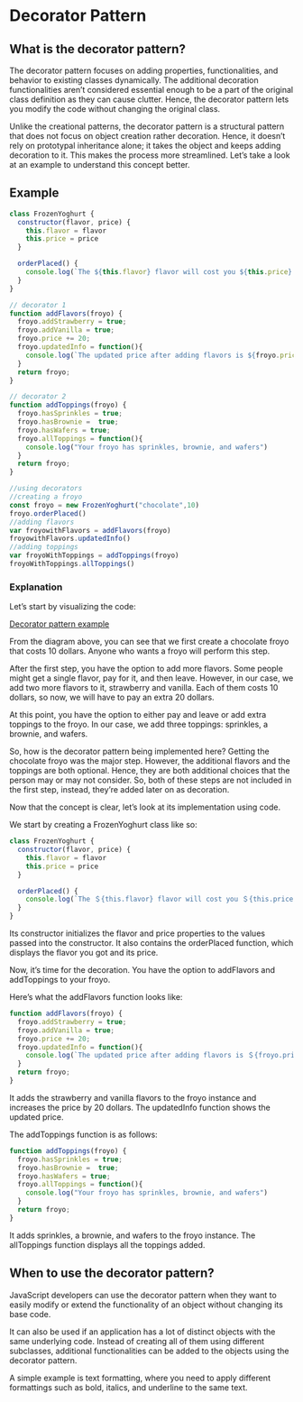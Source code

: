 # Decorator Pattern
## What is the decorator pattern?
The decorator pattern focuses on adding properties, functionalities, and behavior to existing classes dynamically. The additional decoration functionalities aren’t considered essential enough to be a part of the original class definition as they can cause clutter. Hence, the decorator pattern lets you modify the code without changing the original class.

Unlike the creational patterns, the decorator pattern is a structural pattern that does not focus on object creation rather decoration. Hence, it doesn’t rely on prototypal inheritance alone; it takes the object and keeps adding decoration to it. This makes the process more streamlined. Let’s take a look at an example to understand this concept better.

## Example
```javascript
class FrozenYoghurt {
  constructor(flavor, price) {
    this.flavor = flavor
    this.price = price
  }

  orderPlaced() {
    console.log(`The ${this.flavor} flavor will cost you ${this.price} dollars`);
  }
}

// decorator 1
function addFlavors(froyo) {
  froyo.addStrawberry = true;
  froyo.addVanilla = true;
  froyo.price += 20;
  froyo.updatedInfo = function(){
    console.log(`The updated price after adding flavors is ${froyo.price} dollars`)
  }
  return froyo;
}

// decorator 2
function addToppings(froyo) {
  froyo.hasSprinkles = true;
  froyo.hasBrownie =  true;
  froyo.hasWafers = true;
  froyo.allToppings = function(){
    console.log("Your froyo has sprinkles, brownie, and wafers")
  }
  return froyo;
}

//using decorators
//creating a froyo
const froyo = new FrozenYoghurt("chocolate",10)
froyo.orderPlaced()
//adding flavors
var froyowithFlavors = addFlavors(froyo)
froyowithFlavors.updatedInfo()
//adding toppings
var froyoWithToppings = addToppings(froyo)
froyoWithToppings.allToppings()
```

### Explanation
Let’s start by visualizing the code:

[Decorator pattern example](./deco.jpg)


From the diagram above, you can see that we first create a chocolate froyo that costs 10 dollars. Anyone who wants a froyo will perform this step.

After the first step, you have the option to add more flavors. Some people might get a single flavor, pay for it, and then leave. However, in our case, we add two more flavors to it, strawberry and vanilla. Each of them costs 10 dollars, so now, we will have to pay an extra 20 dollars.

At this point, you have the option to either pay and leave or add extra toppings to the froyo. In our case, we add three toppings: sprinkles, a brownie, and wafers.

So, how is the decorator pattern being implemented here? Getting the chocolate froyo was the major step. However, the additional flavors and the toppings are both optional. Hence, they are both additional choices that the person may or may not consider. So, both of these steps are not included in the first step, instead, they’re added later on as decoration.

Now that the concept is clear, let’s look at its implementation using code.

We start by creating a FrozenYoghurt class like so:
```javascript
class FrozenYoghurt {
  constructor(flavor, price) {
    this.flavor = flavor
    this.price = price
  }

  orderPlaced() {
    console.log(`The ＄{this.flavor} flavor will cost you ＄{this.price} dollars`);
  }
}
```
Its constructor initializes the flavor and price properties to the values passed into the constructor. It also contains the orderPlaced function, which displays the flavor you got and its price.

Now, it’s time for the decoration. You have the option to addFlavors and addToppings to your froyo.

Here’s what the addFlavors function looks like:
```javascript
function addFlavors(froyo) {
  froyo.addStrawberry = true;
  froyo.addVanilla = true;
  froyo.price += 20;
  froyo.updatedInfo = function(){
    console.log(`The updated price after adding flavors is ＄{froyo.price} dollars`)
  }
  return froyo;
}
```
It adds the strawberry and vanilla flavors to the froyo instance and increases the price by 20 dollars. The updatedInfo function shows the updated price.

The addToppings function is as follows:
```javascript
function addToppings(froyo) {
  froyo.hasSprinkles = true;
  froyo.hasBrownie =  true;
  froyo.hasWafers = true;
  froyo.allToppings = function(){
    console.log("Your froyo has sprinkles, brownie, and wafers")
  }
  return froyo;
}
```
It adds sprinkles, a brownie, and wafers to the froyo instance. The allToppings function displays all the toppings added.

## When to use the decorator pattern?
JavaScript developers can use the decorator pattern when they want to easily modify or extend the functionality of an object without changing its base code.

It can also be used if an application has a lot of distinct objects with the same underlying code. Instead of creating all of them using different subclasses, additional functionalities can be added to the objects using the decorator pattern.

A simple example is text formatting, where you need to apply different formattings such as bold, italics, and underline to the same text.
